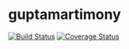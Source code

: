 # guptamartimony
[![Build Status](https://secure.travis-ci.org/suraj5789/guptamartimony.png?branch=master)](https://travis-ci.org/suraj5789/guptamartimony)
[![Coverage Status](https://coveralls.io/repos/suraj5789/guptamartimony/badge.svg?branch=master)](https://coveralls.io/r/suraj5789/guptamartimony/?branch=master)
